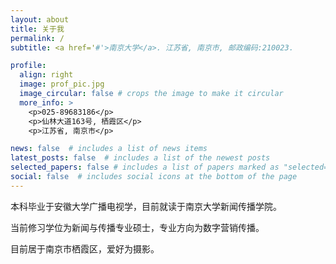 ```yaml
---
layout: about
title: 关于我
permalink: /
subtitle: <a href='#'>南京大学</a>. 江苏省, 南京市, 邮政编码:210023. 

profile:
  align: right
  image: prof_pic.jpg
  image_circular: false # crops the image to make it circular
  more_info: >
    <p>025-89683186</p>
    <p>仙林大道163号, 栖霞区</p>
    <p>江苏省, 南京市</p>

news: false  # includes a list of news items
latest_posts: false  # includes a list of the newest posts
selected_papers: false # includes a list of papers marked as "selected={true}"
social: false  # includes social icons at the bottom of the page
---
```


本科毕业于安徽大学广播电视学，目前就读于南京大学新闻传播学院。

当前修习学位为新闻与传播专业硕士，专业方向为数字营销传播。

目前居于南京市栖霞区，爱好为摄影。

